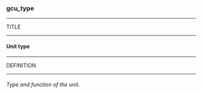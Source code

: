 ### gcu_type



------
TITLE

------

#### Unit type



------
DEFINITION

------

###### Type and function of the unit.